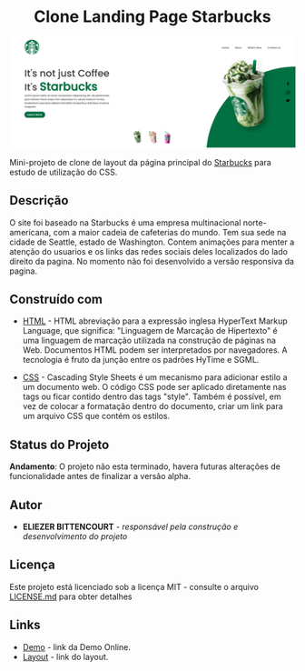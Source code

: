 <h1 align="center"> Clone Landing Page Starbucks </h1>

<div align="center">
    <img src="DOC/resultado.png" alt="Demonstração da Tela" width="600">
</div>

Mini-projeto de clone de layout da página principal do [Starbucks](https://www.starbucks.com.br/) para estudo de utilização do CSS.


## Descrição

O site foi baseado na Starbucks  é uma empresa multinacional norte-americana, com a maior cadeia de cafeterias do mundo. Tem sua sede na cidade de Seattle, estado de Washington. Contem animações para menter a atenção do usuarios e os links das redes sociais deles localizados do lado direito da pagina. No momento não foi desenvolvido a versão responsiva da pagina.


## Construído com

* [HTML](https://www.w3schools.com/html/) - HTML abreviação para a expressão inglesa HyperText Markup Language, que significa: "Linguagem de Marcação de Hipertexto" é uma linguagem de marcação utilizada na construção de páginas na Web. Documentos HTML podem ser interpretados por navegadores. A tecnologia é fruto da junção entre os padrões HyTime e SGML.

* [CSS](https://www.w3schools.com/css/default.asp) - Cascading Style Sheets é um mecanismo para adicionar estilo a um documento web. O código CSS pode ser aplicado diretamente nas tags ou ficar contido dentro das tags "style". Também é possível, em vez de colocar a formatação dentro do documento, criar um link para um arquivo CSS que contém os estilos.

## Status do Projeto

**Andamento**: O projeto não esta terminado, havera futuras alterações de funcionalidade antes de finalizar a versão alpha.

## Autor

* **ELIEZER BITTENCOURT** - *responsável pela construção e desenvolvimento do projeto*

## Licença
Este projeto está licenciado sob a licença MIT - consulte o arquivo  [LICENSE.md](LICENSE.md) para obter detalhes


## Links
* [Demo](?) - link da Demo Online.
* [Layout](https://morioh.com/p/bda6ce16b5d8) - link do layout.




